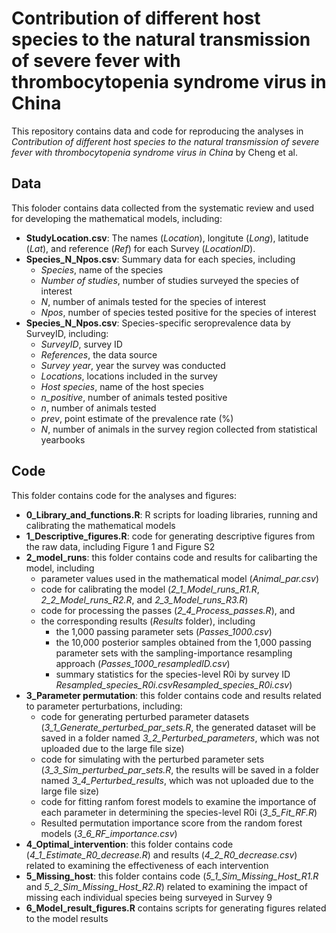 # Contribution of different host species to the natural transmission of severe fever with thrombocytopenia syndrome virus in China

This repository contains data and code for reproducing the analyses in *Contribution of different host species to the natural transmission of severe fever with thrombocytopenia syndrome virus in China* by Cheng et al.

## Data
This foloder contains data collected from the systematic review and used for developing the mathematical models, including: 
* **StudyLocation.csv**: The names (*Location*), longitute (*Long*), latitude (*Lat*), and reference (*Ref*) for each Survey (*LocationID*).   
* **Species_N_Npos.csv**: Summary data for each species, including  
    *  *Species*, name of the species
    *  *Number of studies*, number of studies surveyed the species of interest
    *  *N*, number of animals tested for the species of interest
    *  *Npos*, number of species tested positive for the species of interest  
* **Species_N_Npos.csv**: Species-specific seroprevalence data by SurveyID, including:
    * *SurveyID*, survey ID
    * *References*, the data source
    * *Survey year*, year the survey was conducted
    * *Locations*, locations included in the survey
    * *Host species*, name of the host species
    * *n_positive*, number of animals tested positive
    * *n*, number of animals tested
    * *prev*, point estimate of the prevalence rate (%)
    * *N*, number of animals in the survey region collected from statistical yearbooks


## Code
This folder contains code for the analyses and figures:
* **0_Library_and_functions.R**: R scripts for loading libraries, running and calibrating the mathematical models
* **1_Descriptive_figures.R**: code for generating descriptive figures from the raw data, including Figure 1 and Figure S2
* **2_model_runs**: this folder contains code and results for calibarting the model, including
    * parameter values used in the mathematical model (*Animal_par.csv*)
    * code for calibrating the model (*2_1_Model_runs_R1.R*, *2_2_Model_runs_R2.R*, and *2_3_Model_runs_R3.R*)
    * code for processing the passes (*2_4_Process_passes.R*), and
    * the corresponding results (*Results* folder), including
       * the 1,000 passing parameter sets (*Passes_1000.csv*)
       * the 10,000 posterior samples obtained from the 1,000 passing parameter sets with the sampling-importance resampling approach (*Passes_1000_resampledID.csv*)
       * summary statistics for the species-level R0i by survey ID *Resampled_species_R0i.csvResampled_species_R0i.csv*)
* **3_Parameter permutation**: this folder contains code and results related to parameter perturbations, including:
    * code for generating perturbed parameter datasets (*3_1_Generate_perturbed_par_sets.R*, the generated dataset will be saved in a folder named *3_2_Perturbed_parameters*, which was not uploaded due to the large file size)
    * code for simulating with the perturbed parameter sets (*3_3_Sim_perturbed_par_sets.R*, the results will be saved in a folder named *3_4_Perturbed_results*, which was not uploaded due to the large file size)
    * code for fitting ranfom forest models to examine the importance of each parameter in determining the species-level R0i (*3_5_Fit_RF.R*)
    * Resulted permutation importance score from the random forest models (*3_6_RF_importance.csv*)
* **4_Optimal_intervention**: this folder contains code (*4_1_Estimate_R0_decrease.R*) and results (*4_2_R0_decrease.csv*) related to examining the effectiveness of each intervention
* **5_Missing_host**: this folder contains code (*5_1_Sim_Missing_Host_R1.R* and *5_2_Sim_Missing_Host_R2.R*) related to examining the impact of missing each individual species being surveyed in Survey 9
* **6_Model_result_figures.R** contains scripts for generating figures related to the model results
